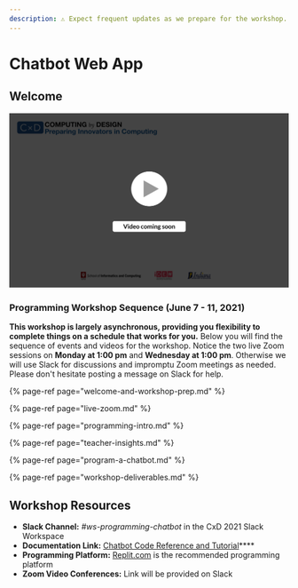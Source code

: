 ```yaml
---
description: ⚠️ Expect frequent updates as we prepare for the workshop.
---
```


# Chatbot Web App

## Welcome

![](../../.gitbook/assets/vidcoming.png)

### Programming Workshop Sequence \(June 7 - 11, 2021\)

**This workshop is largely asynchronous, providing you flexibility to complete things on a schedule that works for you.** Below you will find the sequence of events and videos for the workshop. Notice the two live Zoom sessions on **Monday at 1:00 pm** and **Wednesday at 1:00 pm**. Otherwise we will use Slack for discussions and impromptu Zoom meetings as needed. Please don't hesitate posting a message on Slack for help.

{% page-ref page="welcome-and-workshop-prep.md" %}

{% page-ref page="live-zoom.md" %}

{% page-ref page="programming-intro.md" %}

{% page-ref page="teacher-insights.md" %}

{% page-ref page="program-a-chatbot.md" %}

{% page-ref page="workshop-deliverables.md" %}

## **Workshop Resources**

* **Slack Channel:** _\#ws-programming-chatbot_ in the CxD 2021 Slack Workspace
* **Documentation Link:** [Chatbot Code Reference and Tutorial](https://docs.idew.org/code-chatbot/core-template)\*\*\*\*
* **Programming Platform:** [Replit.com](https://replit.com) is the recommended programming platform
* **Zoom Video Conferences:** Link will be provided on Slack

